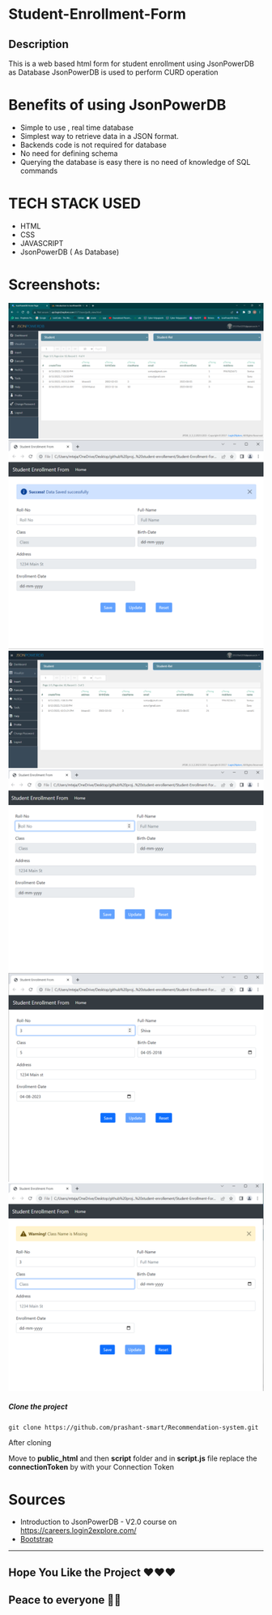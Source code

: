 # Student-Enrollment-Form
## Description 
This is a web based html form for student enrollment using JsonPowerDB as Database 
JsonPowerDB is used to perform CURD operation 

# Benefits of using JsonPowerDB
* Simple to use , real time database
* Simplest way to retrieve data in a JSON format.
* Backends code is not required for database 
* No need for defining schema 
* Querying the database is easy there is no need  of knowledge of SQL commands

# TECH STACK USED
* HTML
* CSS
* JAVASCRIPT 
* JsonPowerDB ( As Database)

# Screenshots:
<img src="./images/changes in database after the operation.png">
<img src="./images/data saved successfully.png">
<img src="./images/initial databse.png">
<img src="./images/initial form.png">
<img src="./images/operation-1(Save).png">
<img src="./images/warning message.png">

  ##### Clone the project 
  ```
  git clone https://github.com/prashant-smart/Recommendation-system.git
  ```
  After cloning 
  
  Move to **public_html** and then **script** folder and in **script.js** file replace the **connectionToken** by with your Connection Token
  
  # Sources
  * Introduction to JsonPowerDB - V2.0 course  on https://careers.login2explore.com/
  * [Bootstrap](https://getbootstrap.com/docs/5.0/getting-started/introduction/) 


  --------------------
## Hope You Like the Project ❤️❤️❤️
## Peace to everyone 🙏🏻


